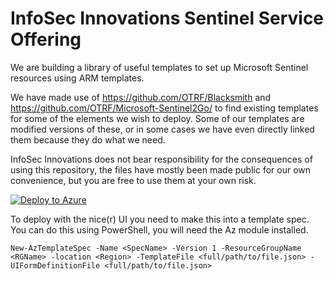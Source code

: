 # InfoSec Innovations Sentinel Service Offering

We are building a library of useful templates to set up Microsoft Sentinel resources using ARM templates.

We have made use of https://github.com/OTRF/Blacksmith and https://github.com/OTRF/Microsoft-Sentinel2Go/ to find existing templates for some of the elements we wish to deploy. Some of our templates are modified versions of these, or in some cases we have even directly linked them because they do what we need.

InfoSec Innovations does not bear responsibility for the consequences of using this repository, the files have mostly been made public for our own convenience, but you are free to use them at your own risk.

[![Deploy to Azure](https://aka.ms/deploytoazurebutton)](https://portal.azure.com/#create/Microsoft.Template/uri/https%3A%2F%2Fraw.githubusercontent.com%2FInfoSecInnovations%2FSentinel-Service-Offering%2Fmain%2Farm-templates%2Fisi-main.json)

To deploy with the nice(r) UI you need to make this into a template spec. You can do this using PowerShell, you will need the Az module installed.

`New-AzTemplateSpec -Name <SpecName> -Version 1 -ResourceGroupName <RGName> -location <Region> -TemplateFile <full/path/to/file.json> -UIFormDefinitionFile <full/path/to/file.json>`